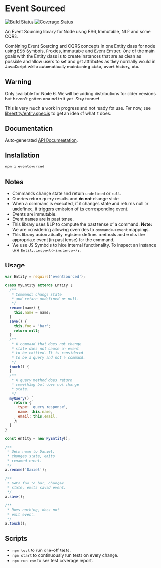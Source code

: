 # Event Sourced

[![Build Status](https://travis-ci.org/lgomez/eventsourced.svg?branch=master)](https://travis-ci.org/lgomez/eventsourced)
[![Coverage Status](https://coveralls.io/repos/github/lgomez/eventsourced/badge.svg?branch=master)](https://coveralls.io/github/lgomez/eventsourced?branch=master)

An Event Sourcing library for Node using ES6, Immutable, NLP and some CQRS.

Combining Event Sourcing and CQRS concepts in one Entity class for node using ES6 Symbols, Proxies, Immutable and Event Emitter. One of the main goals with the Entity class is to create instances that are as clean as possible and allow users to set and get attributes as they normally would in JavaScript while automatically maintaining state, event history, etc.

## Warning

Only available for Node 6. We will be adding distributions for older versions but haven't gotten around to it yet. Stay tunned.

This is very much a work in progress and not ready for use. For now, see [lib/entity/entity.spec.js](lib/entity/entity.spec.js) to get an idea of what it does.

## Documentation

Auto-generated [API Documentation](docs/entity.md).

## Installation

```bash
npm i eventsourced
```
## Notes

* Commands change state and return `undefined` or `null`.
* Queries return query results and **do not** change state.
* When a command is executed, if it changes state and returns null or undefined, it triggers emission of its corresponding event.
* Events are immutable.
* Event names are in past tense.
* This library uses NLP to compute the past tense of a command. **Note:** We are considering allowing overrides to `command<->event` mappings.
* This library automatically registers defined methods and emits the appropriate event (in past tense) for the command.
* We use JS Symbols to hide internal functionality. To inspect an instance use `Entity.inspect(<instance>);`.

## Usage

```javascript
var Entity = require('eventsourced');

class MyEntity extends Entity {
  /**
   * Commands change state
   * and return undefined or null.
   */
  rename(name) {
    this.name = name;
  }
  save() {
    this.foo = 'bar';
    return null;
  }
  /**
   * A command that does not change
   * state does not cause an event
   * to be emitted. It is considered
   * to be a query and not a command.
   */
  touch() {
  }
  /**
   * A query method does return
   * something but does not change
   * state.
   */
  myQuery() {
    return {
      type: 'query response',
      name: this.name,
      email: this.email,
    };
  }
}

const entity = new MyEntity();

/**
 * Sets name to Daniel,
 * changes state, emits
 * renamed event.
 */
a.rename('Daniel');

/**
 * Sets foo to bar, changes
 * state, emits saved event.
 */
a.save();

/**
 * Does nothing, does not
 * emit event.
 */
a.touch();
```

## Scripts

* `npm test` to run one-off tests.
* `npm start` to continuously run tests on every change.
* `npm run cov` to see test coverage report.

